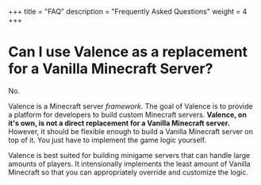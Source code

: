 +++
title = "FAQ"
description = "Frequently Asked Questions"
weight = 4
+++

# Can I use Valence as a replacement for a Vanilla Minecraft Server?

No.

Valence is a Minecraft server *framework*. The goal of Valence is to provide a platform for developers to build custom Minecraft servers. **Valence, on it's own, is not a direct replacement for a Vanilla Minecraft server.** However, it should be flexible enough to build a Vanilla Minecraft server on top of it. You just have to implement the game logic yourself.

Valence is best suited for building minigame servers that can handle large amounts of players. It intensionally implements the least amount of Vanilla Minecraft so that you can appropriately override and customize the logic.
